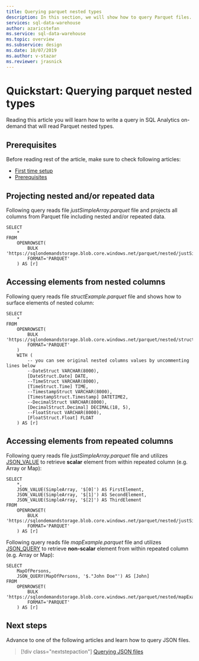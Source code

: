 ```yaml
---
title: Querying parquet nested types 
description: In this section, we will show how to query Parquet files.
services: sql-data-warehouse
author: azaricstefan 
ms.service: sql-data-warehouse
ms.topic: overview
ms.subservice: design
ms.date: 10/07/2019
ms.author: v-stazar
ms.reviewer: jrasnick
---
```


# Quickstart: Querying parquet nested types 

Reading this article you will learn how to write a query in SQL Analytics on-demand that will read Parquet nested types.

## Prerequisites

Before reading rest of the article, make sure to check following articles:
- [First time setup](query-data-in-storage.md#first-time-setup)
- [Prerequisites](query-data-in-storage.md#prerequisites)


## Projecting nested and/or repeated data

Following query reads file *justSimpleArray.parquet* file and projects all columns from Parquet file including nested and/or repeated data.

```mssql
SELECT 
	*
FROM  
	OPENROWSET(
		BULK 'https://sqlondemandstorage.blob.core.windows.net/parquet/nested/justSimpleArray.parquet', 
		FORMAT='PARQUET'
	) AS [r]
```



## Accessing elements from nested columns

Following query reads file *structExample.parquet* file and shows how to surface elements of nested column:

```mssql
SELECT 
	*
FROM  
	OPENROWSET(
		BULK 'https://sqlondemandstorage.blob.core.windows.net/parquet/nested/structExample.parquet', 
		FORMAT='PARQUET'
	) 
	WITH (
		-- you can see original nested columns values by uncommenting lines below
		--DateStruct VARCHAR(8000),
		[DateStruct.Date] DATE,
		--TimeStruct VARCHAR(8000),
		[TimeStruct.Time] TIME,
		--TimestampStruct VARCHAR(8000),
		[TimestampStruct.Timestamp] DATETIME2,
		--DecimalStruct VARCHAR(8000),
		[DecimalStruct.Decimal] DECIMAL(18, 5),
		--FloatStruct VARCHAR(8000),
		[FloatStruct.Float] FLOAT
	) AS [r]
```



## Accessing elements from repeated columns

Following query reads file *justSimpleArray.parquet* file and utilizes [JSON_VALUE](https://docs.microsoft.com/sql/t-sql/functions/json-value-transact-sql?view=sql-server-2017) to retrieve **scalar** element from within repeated column (e.g. Array or Map):

```mssql
SELECT 
	*, 
	JSON_VALUE(SimpleArray, '$[0]') AS FirstElement,
	JSON_VALUE(SimpleArray, '$[1]') AS SecondElement,
	JSON_VALUE(SimpleArray, '$[2]') AS ThirdElement
FROM  
	OPENROWSET(
		BULK 'https://sqlondemandstorage.blob.core.windows.net/parquet/nested/justSimpleArray.parquet', 
		FORMAT='PARQUET'
	) AS [r]
```



Following query reads file *mapExample.parquet* file and utilizes [JSON_QUERY](https://docs.microsoft.com/sql/t-sql/functions/json-query-transact-sql?view=sql-server-2017) to retrieve **non-scalar** element from within repeated column (e.g. Array or Map):

```mssql
SELECT 
	MapOfPersons, 
	JSON_QUERY(MapOfPersons, '$."John Doe"') AS [John]
FROM  
	OPENROWSET(
		BULK 'https://sqlondemandstorage.blob.core.windows.net/parquet/nested/mapExample.parquet', 
		FORMAT='PARQUET'
	) AS [r]
```

## Next steps

Advance to one of the following articles and learn how to query JSON files.
> [!div class="nextstepaction"]
> [Querying JSON files](querying-json-files.md)
